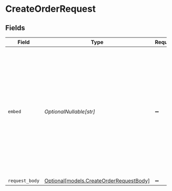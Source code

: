 # CreateOrderRequest


## Fields

| Field                                                                                                                                                                                  | Type                                                                                                                                                                                   | Required                                                                                                                                                                               | Description                                                                                                                                                                            | Example                                                                                                                                                                                |
| -------------------------------------------------------------------------------------------------------------------------------------------------------------------------------------- | -------------------------------------------------------------------------------------------------------------------------------------------------------------------------------------- | -------------------------------------------------------------------------------------------------------------------------------------------------------------------------------------- | -------------------------------------------------------------------------------------------------------------------------------------------------------------------------------------- | -------------------------------------------------------------------------------------------------------------------------------------------------------------------------------------- |
| `embed`                                                                                                                                                                                | *OptionalNullable[str]*                                                                                                                                                                | :heavy_minus_sign:                                                                                                                                                                     | This endpoint allows embedding related API items by appending the following values via the `embed` query string parameter.<br/><br/>* `payments`: Include all payments created for this order. | payments                                                                                                                                                                               |
| `request_body`                                                                                                                                                                         | [Optional[models.CreateOrderRequestBody]](../models/createorderrequestbody.md)                                                                                                         | :heavy_minus_sign:                                                                                                                                                                     | N/A                                                                                                                                                                                    |                                                                                                                                                                                        |